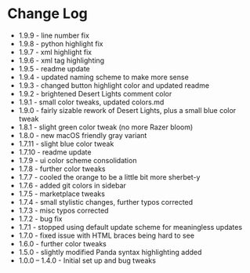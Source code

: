 # Change Log

* 1.9.9 - line number fix
* 1.9.8 - python highlight fix
* 1.9.7 - xml highlight fix
* 1.9.6 - xml tag highlighting
* 1.9.5 - readme update
* 1.9.4 - updated naming scheme to make more sense
* 1.9.3 - changed button highlight color and updated readme
* 1.9.2 - brightened Desert Lights comment color
* 1.9.1 - small color tweaks, updated colors.md
* 1.9.0 - fairly sizable rework of Desert Lights, plus a small blue color tweak
* 1.8.1 - slight green color tweak (no more Razer bloom)
* 1.8.0 - new macOS friendly gray variant
* 1.7.11 - slight blue color tweak
* 1.7.10 - readme update
* 1.7.9 - ui color scheme consolidation
* 1.7.8 - further color tweaks
* 1.7.7 - cooled the orange to be a little bit more sherbet-y
* 1.7.6 - added git colors in sidebar
* 1.7.5 - marketplace tweaks
* 1.7.4 - small stylistic changes, further typos corrected
* 1.7.3 - misc typos corrected
* 1.7.2 - bug fix
* 1.7.1 - stopped using default update scheme for meaningless updates
* 1.7.0 - fixed issue with HTML braces being hard to see
* 1.6.0 - further color tweaks
* 1.5.0 - slightly modified Panda syntax highlighting added
* 1.0.0 – 1.4.0 - Initial set up and bug tweaks